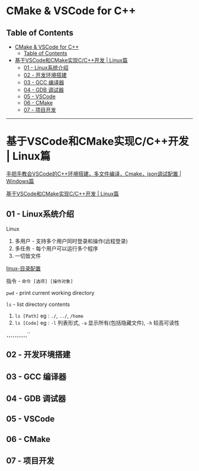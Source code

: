 # CMake & VSCode for C++

## Table of Contents

- [CMake \& VSCode for C++](#cmake--vscode-for-c)
  - [Table of Contents](#table-of-contents)
- [基于VSCode和CMake实现C/C++开发 | Linux篇](#基于vscode和cmake实现cc开发--linux篇)
  - [01 - Linux系统介绍](#01---linux系统介绍)
  - [02 - 开发环境搭建](#02---开发环境搭建)
  - [03 - GCC 编译器](#03---gcc-编译器)
  - [04 - GDB 调试器](#04---gdb-调试器)
  - [05 - VSCode](#05---vscode)
  - [06 - CMake](#06---cmake)
  - [07 - 项目开发](#07---项目开发)

---

# 基于VSCode和CMake实现C/C++开发 | Linux篇

[手把手教会VSCode的C++环境搭建，多文件编译，Cmake，json调试配置 | Windows篇](https://www.bilibili.com/video/BV13K411M78v/)

[基于VSCode和CMake实现C/C++开发 | Linux篇](https://www.bilibili.com/video/BV1fy4y1b7TC/)

## 01 - Linux系统介绍

Linux
1. 多用户 - 支持多个用户同时登录和操作(远程登录)
2. 多任务 - 每个用户可以运行多个程序
3. 一切皆文件

[linux-目录配置](../../../Linux/LinuxSystemic.md#linux-目录配置)

指令 - `命令 [选项] [操作对象]`

`pwd`   - print current working directory

`ls`    - list directory contents
1. `ls [Path]` eg : `./`, `../`, `/home`
2. `ls [Code]` eg : `-l` 列表形式, `-a` 显示所有(包括隐藏文件), `-h` 较高可读性

``,``,``,``,``,``,``,``,``,``,``


## 02 - 开发环境搭建



## 03 - GCC 编译器



## 04 - GDB 调试器



## 05 - VSCode



## 06 - CMake



## 07 - 项目开发


